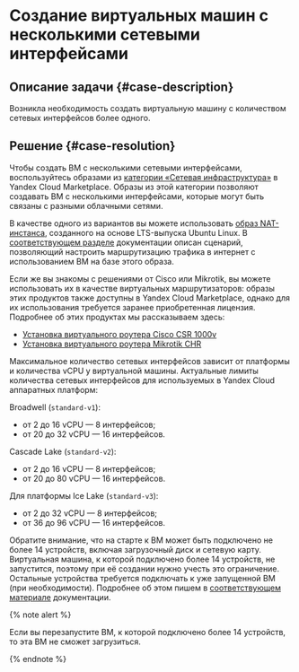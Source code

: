 # Создание виртуальных машин с несколькими сетевыми интерфейсами

## Описание задачи {#case-description}
Возникла необходимость создать виртуальную машину с количеством сетевых интерфейсов более одного.

## Решение {#case-resolution}
Чтобы создать ВМ с несколькими сетевыми интерфейсами, воспользуйтесь образами из [категории «Сетевая инфраструктура»](https://cloud.yandex.ru/marketplace?categories=network) в Yandex Cloud Marketplace. Образы из этой категории позволяют создавать ВМ с несколькими интерфейсами, которые могут быть связаны с разными облачными сетями. 

В качестве одного из вариантов вы можете использовать [образ NAT-инстанса](https://cloud.yandex.ru/marketplace/products/yc/nat-instance-ubuntu-18-04-lts), созданного на основе LTS-выпуска Ubuntu Linux. В [соответствующем разделе](../../../tutorials/routing/nat-instance.md) документации описан сценарий, позволяющий настроить маршрутизацию трафика в интернет с использованием ВМ на базе этого образа.

Если же вы знакомы с решениями от Cisco или Mikrotik, вы можете использовать их в качестве виртуальных маршрутизаторов: образы этих продуктов также доступны в Yandex Cloud Marketplace, однако для их использования требуется заранее приобретенная лицензия.
Подробнее об этих продуктах мы рассказываем здесь:
- [Установка виртуального роутера Cisco CSR 1000v](../../../vpc/tutorials/cisco.md)
- [Установка виртуального роутера Mikrotik CHR](../../../vpc/tutorials/mikrotik.md)

Максимальное количество сетевых интерфейсов зависит от платформы и количества vCPU у виртуальной машины. 
Актуальные лимиты количества сетевых интерфейсов для используемых в Yandex Cloud аппаратных платформ:

Broadwell (`standard-v1`):
- от 2 до 16 vCPU — 8 интерфейсов;
- от 20 до 32 vCPU — 16 интерфейсов.

Cascade Lake (`standard-v2`):
- от 2 до 16 vCPU — 8 интерфейсов;
- от 20 до 80 vCPU — 16 интерфейсов.

Для платформы Ice Lake (`standard-v3`):
- от 2 до 32 vCPU — 8 интерфейсов;
- от 36 до 96 vCPU — 16 интерфейсов.

Обратите внимание, что на старте к ВМ может быть подключено не более 14 устройств, включая загрузочный диск и сетевую карту. Виртуальная машина, к которой подключено более 14 устройств, не запустится, поэтому при её создании нужно учесть это ограничение. Остальные устройства требуется подключать к уже запущенной ВМ (при необходимости). 
Подробнее об этом пишем в [соответствующем материале](../../../compute/concepts/limits.md#compute-limits-vm) документации.

{% note alert %}

Если вы перезапустите ВМ, к которой подключено более 14 устройств, то эта ВМ не сможет загрузиться.

{% endnote %}